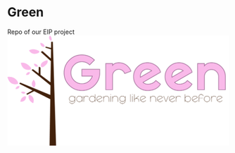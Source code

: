 # Green
Repo of our EIP project
![alt text](https://github.com/Green-Project/Green/blob/main/Ressources/Logos/sakura_pink_stroke_for_light_background.png?raw=true)
